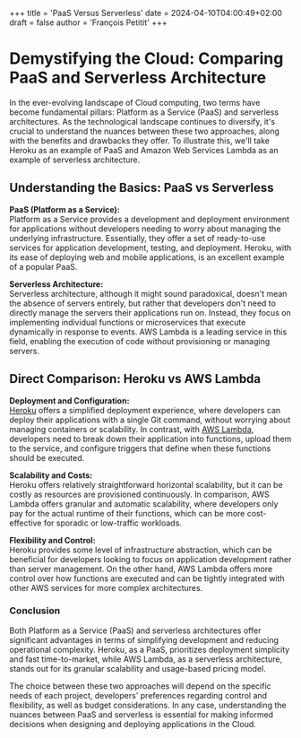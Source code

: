 +++
title = 'PaaS Versus Serverless'
date = 2024-04-10T04:00:49+02:00
draft = false
author = 'François Petitit'
+++

# Demystifying the Cloud: Comparing PaaS and Serverless Architecture

In the ever-evolving landscape of Cloud computing, two terms have become fundamental pillars: Platform as a Service (PaaS) and serverless architectures. As the technological landscape continues to diversify, it's crucial to understand the nuances between these two approaches, along with the benefits and drawbacks they offer. To illustrate this, we'll take Heroku as an example of PaaS and Amazon Web Services Lambda as an example of serverless architecture.

## Understanding the Basics: PaaS vs Serverless

**PaaS (Platform as a Service):**  
Platform as a Service provides a development and deployment environment for applications without developers needing to worry about managing the underlying infrastructure. Essentially, they offer a set of ready-to-use services for application development, testing, and deployment. Heroku, with its ease of deploying web and mobile applications, is an excellent example of a popular PaaS.

**Serverless Architecture:**  
Serverless architecture, although it might sound paradoxical, doesn't mean the absence of servers entirely, but rather that developers don't need to directly manage the servers their applications run on. Instead, they focus on implementing individual functions or microservices that execute dynamically in response to events. AWS Lambda is a leading service in this field, enabling the execution of code without provisioning or managing servers.

## Direct Comparison: Heroku vs AWS Lambda

**Deployment and Configuration:**  
[Heroku](https://www.heroku.com/) offers a simplified deployment experience, where developers can deploy their applications with a single Git command, without worrying about managing containers or scalability. In contrast, with [AWS Lambda](https://aws.amazon.com/fr/pm/lambda/), developers need to break down their application into functions, upload them to the service, and configure triggers that define when these functions should be executed.

**Scalability and Costs:**  
Heroku offers relatively straightforward horizontal scalability, but it can be costly as resources are provisioned continuously. In comparison, AWS Lambda offers granular and automatic scalability, where developers only pay for the actual runtime of their functions, which can be more cost-effective for sporadic or low-traffic workloads.

**Flexibility and Control:**  
Heroku provides some level of infrastructure abstraction, which can be beneficial for developers looking to focus on application development rather than server management. On the other hand, AWS Lambda offers more control over how functions are executed and can be tightly integrated with other AWS services for more complex architectures.

### Conclusion

Both Platform as a Service (PaaS) and serverless architectures offer significant advantages in terms of simplifying development and reducing operational complexity. Heroku, as a PaaS, prioritizes deployment simplicity and fast time-to-market, while AWS Lambda, as a serverless architecture, stands out for its granular scalability and usage-based pricing model.

The choice between these two approaches will depend on the specific needs of each project, developers' preferences regarding control and flexibility, as well as budget considerations. In any case, understanding the nuances between PaaS and serverless is essential for making informed decisions when designing and deploying applications in the Cloud.